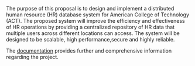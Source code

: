 The purpose of this proposal is to design and implement a distributed human resource (HR) database system for American College of Technology (ACT). The proposed system will improve the efficiency and effectiveness of HR operations by providing a centralized repository of HR data that multiple users across different locations can access.
The system will be designed to be scalable, high performance,secure and highly reliable.

The [documentation](https://docs.google.com/document/d/1MR-8aiCt-MwTt9dFASibd4AwHb8bIkKLv9SB4seOUP8/edit?usp=sharing) provides further and comprehensive information regarding the project.
